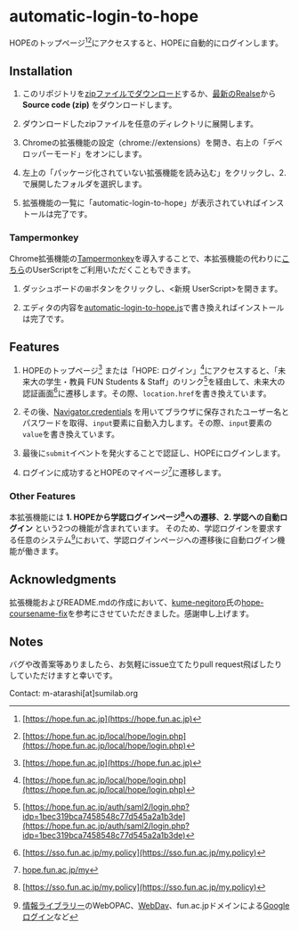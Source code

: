 # automatic-login-to-hope
HOPEのトップページ[^1][^2]にアクセスすると、HOPEに自動的にログインします。

## Installation
1. このリポジトリを[zipファイルでダウンロード](https://github.com/m-atarashi/automatic-login-to-hope/archive/refs/heads/main.zip "Download ZIP")するか、[最新のRealse](https://github.com/m-atarashi/automatic-login-to-hope/releases/latest)から**Source code (zip)** をダウンロードします。

2. ダウンロードしたzipファイルを任意のディレクトリに展開します。

3. Chromeの拡張機能の設定（chrome://extensions）を開き、右上の「デベロッパーモード」をオンにします。

4. 左上の「パッケージ化されていない拡張機能を読み込む」をクリックし、2. で展開したフォルダを選択します。

5. 拡張機能の一覧に「automatic-login-to-hope」が表示されていればインストールは完了です。

### Tampermonkey
Chrome拡張機能の[Tampermonkey](https://chrome.google.com/webstore/detail/tampermonkey/dhdgffkkebhmkfjojejmpbldmpobfkfo)を導入することで、本拡張機能の代わりに[こちら](https://github.com/m-atarashi/UserStyle-and-UserScript-Zoo/blob/main/HOPE/automatic-login-to-hope.js)のUserScriptをご利用いただくこともできます。

1. ダッシュボードの⊞ボタンをクリックし、<新規 UserScript>を開きます。

2. エディタの内容を[automatic-login-to-hope.js](https://github.com/m-atarashi/UserStyle-and-UserScript-Zoo/blob/main/HOPE/automatic-login-to-hope.js)で書き換えればインストールは完了です。

## Features
1. HOPEのトップページ[^1] または「HOPE: ログイン」[^2]にアクセスすると、「未来大の学生・教員 FUN Students & Staff」のリンク[^3]を経由して、未来大の認証画面[^4]に遷移します。その際、`location.href`を書き換えています。

2. その後、[Navigator.credentials](https://developer.mozilla.org/en-US/docs/Web/API/Navigator/credentials) を用いてブラウザに保存されたユーザー名とパスワードを取得、`input`要素に自動入力します。その際、`input`要素の`value`を書き換えています。

3. 最後に`submit`イベントを発火することで認証し、HOPEにログインします。

4. ログインに成功するとHOPEのマイページ[^5]に遷移します。

### Other Features
本拡張機能には **1. HOPEから学認ログインページ[^4]への遷移**、**2. 学認への自動ログイン** という2つの機能が含まれています。
そのため、学認ログインを要求する任意のシステム[^6]において、学認ログインページへの遷移後に自動ログイン機能が働きます。

## Acknowledgments
拡張機能およびREADME.mdの作成において、[kume-negitoro](https://github.com/kume-negitoro)氏の[hope-coursename-fix](https://github.com/Better-HOPE/hope-coursename-fix)を参考にさせていただきました。感謝申し上げます。

## Notes
バグや改善案等ありましたら、お気軽にissue立てたりpull request飛ばしたりしていただけますと幸いです。

Contact: m-atarashi[at]sumilab.org

[^1]: [https://hope.fun.ac.jp](https://hope.fun.ac.jp)
[^2]: [https://hope.fun.ac.jp/local/hope/login.php](https://hope.fun.ac.jp/local/hope/login.php)
[^3]: [https://hope.fun.ac.jp/auth/saml2/login.php?idp=1bec319bca7458548c77d545a2a1b3de](https://hope.fun.ac.jp/auth/saml2/login.php?idp=1bec319bca7458548c77d545a2a1b3de)
[^4]: [https://sso.fun.ac.jp/my.policy](https://sso.fun.ac.jp/my.policy)
[^5]: [hope.fun.ac.jp/my](hope.fun.ac.jp/my)
[^6]: [情報ライブラリー](https://library.fun.ac.jp/)のWebOPAC、[WebDav](https://webdav.fun.ac.jp/)、fun.ac.jpドメインによる[Googleログイン](https://accounts.google.com/AccountChooser)など
